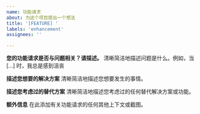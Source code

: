 ```yaml
---
name: 功能请求
about: 为这个项目提出一个想法
title: '[FEATURE] '
labels: 'enhancement'
assignees: ''

---
```


**您的功能请求是否与问题相关？请描述。**
清晰简洁地描述问题是什么。例如，当 [...] 时，我总是感到沮丧

**描述您想要的解决方案**
清晰简洁地描述您想要发生的事情。

**描述您考虑过的替代方案**
清晰简洁地描述您考虑过的任何替代解决方案或功能。

**额外信息**
在此添加有关功能请求的任何其他上下文或截图。
